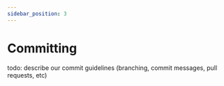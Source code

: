 ```yaml
---
sidebar_position: 3
---
```


# Committing

todo: describe our commit guidelines (branching, commit messages, pull requests, etc)
